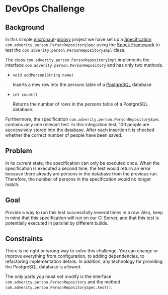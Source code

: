 # DevOps Challenge

## Background

In this simple [micronaut](https://micronaut.io/)-[groovy](http://groovy-lang.org/) project we have set up a
[Specification](http://spockframework.org/spock/docs/1.0/spock_primer.html#_specification)
`com.adverity.person.PersonRepositorySpec` using
the [Spock Framework](http://spockframework.org/) to test the
`com.adverity.person.PersonRepositoryImpl` class.

The class `com.adverity.person.PersonRepositoryImpl` implements the 
interface `com.adverity.person.PersonRepository` and has only two methods.

- `void addPerson(String name)`

  Inserts a new row into the persons table of a [PostgreSQL](https://www.postgresql.org/) database.

- `int count()`
  
  Returns the number of rows in the persons table of a PostgreSQL database.


Furthermore, the specification `com.adverity.person.PersonRepositorySpec` 
contains only one relevant test. In this integration test, 100 people are
successively stored into the database. 
After each insertion it is checked whether the correct
number of people have been saved.

## Problem

In its current state, the specification can only be executed once.
When the specification is executed a second time, 
the test would return an error because there already are persons in the database from
the previous run.
Therefore, the number of persons in the specification would no longer match.

## Goal

Provide a way to run this test successfully several times in a row. Also,
keep in mind that this specification will run on our CI Server,
and that this test is potentially executed in parallel by different builds.

## Constraints

There is no right or wrong way to solve this challenge.
You can change or improve everything from configuration, to adding dependencies,
to refactoring implementation details. In addition, any technology for providing
the PostgreSQL database is allowed.

The only parts you must not modify is the interface `com.adverity.person.PersonRepository` and 
the method `com.adverity.person.PersonRepositorySpec.test()`.

